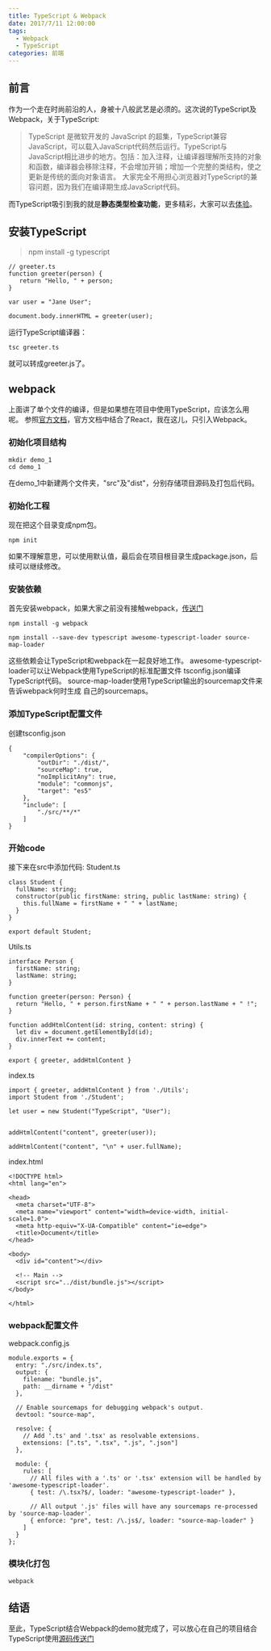 ```yaml
---
title: TypeScript & Webpack 
date: 2017/7/11 12:00:00
tags:
  - Webpack
  - TypeScript
categories: 前端
---
```


## 前言
作为一个走在时尚前沿的人，身被十八般武艺是必须的。这次说的TypeScript及Webpack，关于TypeScript:
>TypeScript 是微软开发的 JavaScript 的超集，TypeScript兼容JavaScript，可以载入JavaScript代码然后运行。TypeScript与JavaScript相比进步的地方。包括：加入注释，让编译器理解所支持的对象和函数，编译器会移除注释，不会增加开销；增加一个完整的类结构，使之更新是传统的面向对象语言。
大家完全不用担心浏览器对TypeScript的兼容问题，因为我们在编译期生成JavaScript代码。

而TypeScript吸引到我的就是**静态类型检查功能**，更多精彩，大家可以去[体验](https://www.tslang.cn/docs/home.html)。
<!-- more -->

## 安装TypeScript
> npm install -g typescript

 ```
 // greeter.ts
 function greeter(person) {
    return "Hello, " + person;
}

var user = "Jane User";

document.body.innerHTML = greeter(user);
 ```

 运行TypeScript编译器：
 ```
 tsc greeter.ts
 ```
 就可以转成greeter.js了。

 ## webpack
 上面讲了单个文件的编译，但是如果想在项目中使用TypeScript，应该怎么用呢。
 参照[官方文档](https://www.tslang.cn/docs/handbook/react-&-webpack.html)，官方文档中结合了React，我在这儿，只引入Webpack。

 ### 初始化项目结构
 ```
 mkdir demo_1
 cd demo_1
 ```
 在demo_1中新建两个文件夹，"src"及"dist"，分别存储项目源码及打包后代码。

 
 ### 初始化工程
现在把这个目录变成npm包。
```
npm init
```
如果不理解意思，可以使用默认值，最后会在项目根目录生成package.json，后续可以继续修改。

### 安装依赖
首先安装webpack，如果大家之前没有接触webpack，[传送门](https://webpack.js.org/configuration/)
```
npm install -g webpack
```

```
npm install --save-dev typescript awesome-typescript-loader source-map-loader
```
这些依赖会让TypeScript和webpack在一起良好地工作。 awesome-typescript-loader可以让Webpack使用TypeScript的标准配置文件 tsconfig.json编译TypeScript代码。 source-map-loader使用TypeScript输出的sourcemap文件来告诉webpack何时生成 自己的sourcemaps。

### 添加TypeScript配置文件
创建tsconfig.json
```
{
    "compilerOptions": {
        "outDir": "./dist/",
        "sourceMap": true,
        "noImplicitAny": true,
        "module": "commonjs",
        "target": "es5"
    },
    "include": [
        "./src/**/*"
    ]
}
```

### 开始code
接下来在src中添加代码:
Student.ts
```
class Student {
  fullName: string;
  constructor(public firstName: string, public lastName: string) {
    this.fullName = firstName + " " + lastName;
  }
}

export default Student;
```
Utils.ts
```
interface Person {
  firstName: string;
  lastName: string;
}

function greeter(person: Person) {
  return "Hello, " + person.firstName + " " + person.lastName + " !";
}

function addHtmlContent(id: string, content: string) {
  let div = document.getElementById(id);
  div.innerText += content;
}

export { greeter, addHtmlContent }
```
index.ts
```
import { greeter, addHtmlContent } from './Utils';
import Student from './Student';

let user = new Student("TypeScript", "User");


addHtmlContent("content", greeter(user));

addHtmlContent("content", "\n" + user.fullName);
```
index.html
```
<!DOCTYPE html>
<html lang="en">

<head>
  <meta charset="UTF-8">
  <meta name="viewport" content="width=device-width, initial-scale=1.0">
  <meta http-equiv="X-UA-Compatible" content="ie=edge">
  <title>Document</title>
</head>

<body>
  <div id="content"></div>

  <!-- Main -->
  <script src="../dist/bundle.js"></script>
</body>

</html>
```

### webpack配置文件
webpack.config.js
```
module.exports = {
  entry: "./src/index.ts",
  output: {
    filename: "bundle.js",
    path: __dirname + "/dist"
  },

  // Enable sourcemaps for debugging webpack's output.
  devtool: "source-map",

  resolve: {
    // Add '.ts' and '.tsx' as resolvable extensions.
    extensions: [".ts", ".tsx", ".js", ".json"]
  },

  module: {
    rules: [
      // All files with a '.ts' or '.tsx' extension will be handled by 'awesome-typescript-loader'.
      { test: /\.tsx?$/, loader: "awesome-typescript-loader" },

      // All output '.js' files will have any sourcemaps re-processed by 'source-map-loader'.
      { enforce: "pre", test: /\.js$/, loader: "source-map-loader" }
    ]
  }
};
```

### 模块化打包
```
webpack
```

## 结语
至此，TypeScript结合Webpack的demo就完成了，可以放心在自己的项目结合TypeScript使用[源码传送门](https://github.com/JianmingXia/StudyTest/tree/master/TypeScript/demo_1)

